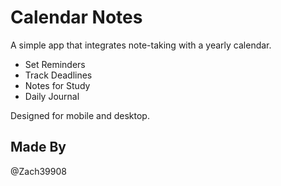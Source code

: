 # Calendar Notes
A simple app that integrates note-taking with a yearly calendar.
<link>

- Set Reminders
- Track Deadlines
- Notes for Study
- Daily Journal

Designed for mobile and desktop.

## Made By
@Zach39908